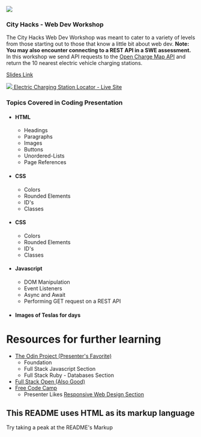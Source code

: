
<img src="https://challengepost-s3-challengepost.netdna-ssl.com/photos/production/challenge_photos/001/859/590/datas/full_width.png"></img>
<h3>City Hacks - Web Dev Workshop</h3>
<p> 
  The City Hacks Web Dev Workshop was meant to cater to a variety of levels from those starting out to those that know a little bit about web dev. 
  <strong>Note: You may also encounter connecting to a REST API in a SWE assessment.</strong> 
  In this workshop we send API requests to the <a href="https://openchargemap.org/site/develop/api#/operations/get-poi">Open Charge Map API</a> and return the 10 nearest electric vehicle charging stations. 
</p>
<a href="https://docs.google.com/presentation/d/1QbANQwK43gqrPJq_KPSvXgg_Bp5rmUSewywJ7hyw-K0/edit?usp=sharing">
 <p>Slides Link</p>
 <img src="https://user-images.githubusercontent.com/64764518/159982871-375ab884-597b-4c99-bfe3-a647f2075c5c.png">
</a>
<a href="https://losriosacm.github.io/WebDev_Workshop/index.html">
  Electric Charging Station Locator - Live Site
</a>
<h3>Topics Covered in Coding Presentation</h3>
<ul>
    <li> 
      <h4>HTML</h4>
      <ul>
        <li>Headings</li>
        <li>Paragraphs</li>
        <li>Images</li>
        <li>Buttons</li>
        <li>Unordered-Lists</li>
        <li>Page References</li>
      </ul>
    </li>
    <li>
      <h4>CSS</h4>
      <ul>
        <li>Colors</li>
        <li>Rounded Elements</li>
        <li>ID's</li>
        <li>Classes</li>
      </ul>
     </li>
     <li>
      <h4>CSS</h4>
      <ul>
        <li>Colors</li>
        <li>Rounded Elements</li>
        <li>ID's</li>
        <li>Classes</li>
      </ul>
     </li>
    <li>
      <h4>Javascript</h4>
      <ul>
        <li>DOM Manipulation</li>
        <li>Event Listeners</li>
        <li>Async and Await</li>
        <li>Performing GET request on a REST API</li>
      </ul>
     </li>
     <li>
      <h4>Images of Teslas for days</h4>
     </li>      
  </ul>  
  
<h1> Resources for further learning </h1>
<ul>
  <li><a href="https://www.theodinproject.com/">The Odin Project (Presenter's Favorite)</a>
    <ul>
      <li>Foundation</li>
      <li>Full Stack Javascript Section</li>
      <li>Full Stack Ruby - Databases Section</li>
    </ul>
  </li>
  <li><a href="https://fullstackopen.com/en/"> Full Stack Open (Also Good)</a></li>
  <li><a href="https://www.freecodecamp.org/learn">Free Code Camp</a>
    <ul>
      <li> Presenter Likes <a href="https://www.freecodecamp.org/learn/responsive-web-design/">Responsive Web Design Section</a></li>
    </ul>
  </li>
 </ul>

<h2>This README uses HTML as its markup language</h2>
 <p>Try taking a peak at the README's Markup</p>
  
